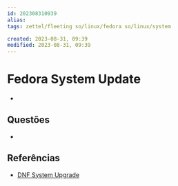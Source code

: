 ```yaml
---
id: 202308310939
alias: 
tags: zettel/fleeting so/linux/fedora so/linux/system

created: 2023-08-31, 09:39
modified: 2023-08-31, 09:39
---
```

# Fedora System Update
<!-- Main content of my thoughts really -->

- 

## Questões
<!-- What remains for you to consider? --> 

- 

## Referências
<!-- Links to pages not referenced in the content -->

- [DNF System Upgrade](https://docs.fedoraproject.org/en-US/quick-docs/dnf-system-upgrade/)

